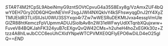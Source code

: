 $START$4M2fCpSL9AbeiNmyG9zntSOVtCpvuG4a35S8Exy8g/VzAmxZUF4bQwY0EH7Gry20D6QHQmNEVmF2sgJJWI4NXQklvY4kSFhswyqgDnJ2tY4XyZTMUEldR3TLiiSIIJsU0WU3SSYxqo4r7Zw7wWESRuDEKMtJvxa4esspVmUleGIZR88htKemczFpVUpmmADUJSioIbAv8n2W31eWFwyUdIXTqnbXQujxww+FuveV84BQKJahFK324yuB7cEXgvQvQW42CMs+h2uheH4hoZxEGKk30z+Ztzz4A8hlLwJbCCC6eoUhCXldYNpeWTCPVMXE0QFlyEPO6wDiLD4eO25glQ==$END$